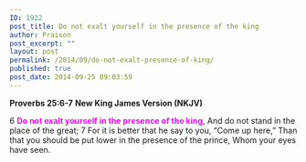 ```yaml
---
ID: 1922
post_title: Do not exalt yourself in the presence of the king
author: Praison
post_excerpt: ""
layout: post
permalink: /2014/09/do-not-exalt-presence-of-king/
published: true
post_date: 2014-09-25 09:03:59
---
```

<strong>Proverbs 25:6-7</strong>
<strong> New King James Version (NKJV)</strong>

6 <span style="color: #ff00ff;"><strong>Do not exalt yourself in the presence of the king</strong></span>,
And do not stand in the place of the great;
7 For it is better that he say to you,
“Come up here,”
Than that you should be put lower in the presence of the prince,
Whom your eyes have seen.
